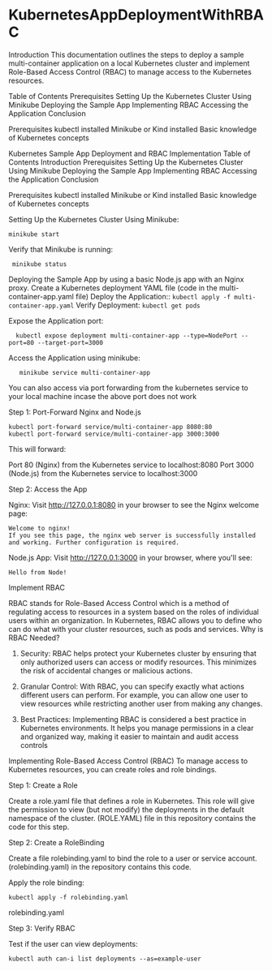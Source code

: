 # KubernetesAppDeploymentWithRBAC
Introduction
This documentation outlines the steps to deploy a sample multi-container application on a local Kubernetes cluster and implement Role-Based Access Control (RBAC) to manage access to the Kubernetes resources.

Table of Contents
Prerequisites
Setting Up the Kubernetes Cluster
Using Minikube
Deploying the Sample App
Implementing RBAC
Accessing the Application
Conclusion


Prerequisites
    kubectl installed
    Minikube or Kind installed
    Basic knowledge of Kubernetes concepts

Kubernetes Sample App Deployment and RBAC Implementation
Table of Contents
Introduction
Prerequisites
Setting Up the Kubernetes Cluster
Using Minikube
Deploying the Sample App
Implementing RBAC
Accessing the Application
Conclusion

Prerequisites
    kubectl installed
    Minikube or Kind installed
    Basic knowledge of Kubernetes concepts

Setting Up the Kubernetes Cluster Using Minikube:
  ```
  minikube start
 ```
Verify that Minikube is running:
```
 minikube status
```

Deploying the Sample App by using a basic Node.js app with an Nginx proxy.
 Create a Kubernetes deployment YAML file (code in the multi-container-app.yaml file)
 Deploy the Application::
    ```
     kubectl apply -f multi-container-app.yaml
    ```
  Verify Deployment:
    ```
     kubectl get pods
    ```

Expose the Application port:
   ```
     kubectl expose deployment multi-container-app --type=NodePort --port=80 --target-port=3000
   ```
Access the Application using minikube:
 ```
    minikube service multi-container-app
 ```
You can also access via port forwarding from the kubernetes service to your local machine incase the above port does not work 

Step 1: Port-Forward Nginx and Node.js
   ```
kubectl port-forward service/multi-container-app 8080:80
kubectl port-forward service/multi-container-app 3000:3000
   ```
This will forward:

Port 80 (Nginx) from the Kubernetes service to localhost:8080
Port 3000 (Node.js) from the Kubernetes service to localhost:3000

Step 2: Access the App

Nginx: Visit http://127.0.0.1:8080 in your browser to see the Nginx welcome page:
   ```
Welcome to nginx!
If you see this page, the nginx web server is successfully installed and working. Further configuration is required.
   ```

Node.js App: Visit http://127.0.0.1:3000 in your browser, where you'll see:
   ```
Hello from Node!
   ```

Implement RBAC

RBAC stands for Role-Based Access Control which is a method of regulating access to resources in a system based on the roles of individual users within an organization. In Kubernetes, RBAC allows you to define who can do what with your cluster resources, such as pods and services.
Why is RBAC Needed?
  1) Security: RBAC helps protect your Kubernetes cluster by ensuring that only authorized users can access or modify resources. This minimizes the risk of accidental changes or malicious actions.

  2) Granular Control: With RBAC, you can specify exactly what actions different users can perform. For example, you can allow one user to view resources while restricting another user from making any changes.

  3)  Best Practices: Implementing RBAC is considered a best practice in Kubernetes environments. It helps you manage permissions in a clear and organized way, making it easier to maintain and audit access controls

Implementing Role-Based Access Control (RBAC)
To manage access to Kubernetes resources, you can create roles and role bindings.

Step 1: Create a Role

Create a role.yaml file that defines a role in Kubernetes. This role will give the permission to view (but not modify) the deployments in the default namespace of the cluster. (ROLE.YAML) file in this repository contains the code for this step.

Step 2: Create a RoleBinding

Create a file rolebinding.yaml to bind the role to a user or service account. (rolebinding.yaml) in the repository contains this code.

Apply the role binding:
   ```
kubectl apply -f rolebinding.yaml
   ```
rolebinding.yaml

Step 3: Verify RBAC

Test if the user can view deployments:
 ```
kubectl auth can-i list deployments --as=example-user
 ```








